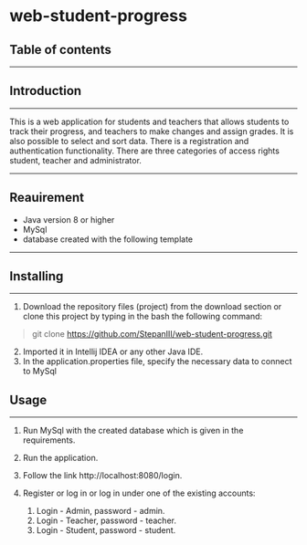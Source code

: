# web-student-progress
## Table of contents
___

## Introduction
___
This is a web application for students and teachers that allows students to track their progress, and teachers to make changes and assign grades. It is also possible to select and sort data. There is a registration and authentication functionality. There are three categories of access rights student, teacher and administrator.
___
## Reauirement
- Java version 8 or higher
- MySql
- database created with the following template 
___

## Installing
___
1. Download the repository files (project) from the download section or clone this project by typing in the bash the following command:
   
> git clone https://github.com/StepanIII/web-student-progress.git

2. Imported it in Intellij IDEA or any other Java IDE.
3. In the application.properties file, specify the necessary data to connect to MySql

## Usage
___
1. Run MySql with the created database which is given in the requirements.
2. Run the application.
3. Follow the link http://localhost:8080/login.
4. Register or log in or log in under one of the existing accounts:
    
    1. Login - Admin, password - admin. 
    2. Login - Teacher, password - teacher. 
    3. Login - Student, password - student. 

